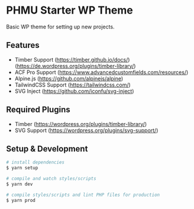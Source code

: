 # PHMU Starter WP Theme

Basic WP theme for setting up new projects.

## Features

- Timber Support (https://timber.github.io/docs/) (https://de.wordpress.org/plugins/timber-library/)
- ACF Pro Support (https://www.advancedcustomfields.com/resources/)
- Alpine.js (https://github.com/alpinejs/alpine)
- TailwindCSS Support (https://tailwindcss.com/)
- SVG Inject (https://github.com/iconfu/svg-inject)

## Required Plugins

- Timber (https://wordpress.org/plugins/timber-library/)
- SVG Support (https://wordpress.org/plugins/svg-support/)

## Setup & Development

```bash
# install dependencies
$ yarn setup

# compile and watch styles/scripts
$ yarn dev

# compile styles/scripts and lint PHP files for production
$ yarn prod
```
